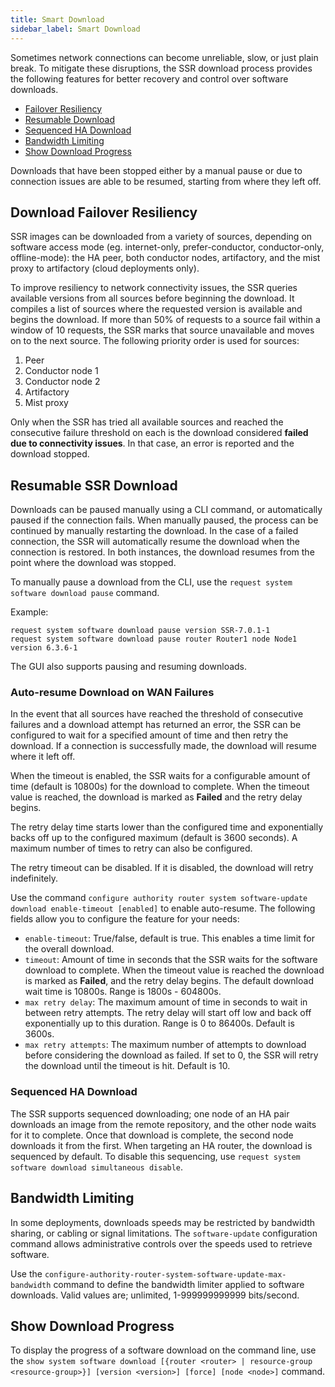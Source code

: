 ```yaml
---
title: Smart Download
sidebar_label: Smart Download
---
```


Sometimes network connections can become unreliable, slow, or just plain break. To mitigate these disruptions, the SSR download process provides the following features for better recovery and control over software downloads.

* [Failover Resiliency](#download-failover-resiliency)
* [Resumable Download](#resumable-ssr-download)
* [Sequenced HA Download](#sequenced-ha-download)
* [Bandwidth Limiting](#bandwidth-limiting) 
* [Show Download Progress](#show-download-progress)

Downloads that have been stopped either by a manual pause or due to connection issues are able to be resumed, starting from where they left off.

## Download Failover Resiliency

SSR images can be downloaded from a variety of sources, depending on software access mode (eg. internet-only, prefer-conductor, conductor-only, offline-mode): the HA peer, both conductor nodes, artifactory, and the mist proxy to artifactory (cloud deployments only).

To improve resiliency to network connectivity issues, the SSR queries available versions from all sources before beginning the download. It compiles a list of sources where the requested version is available and begins the download. If more than 50% of requests to a source fail within a window of 10 requests, the SSR marks that source unavailable and moves on to the next source. The following priority order is used for sources: 

1. Peer 
2. Conductor node 1
3. Conductor node 2
4. Artifactory
5. Mist proxy

Only when the SSR has tried all available sources and reached the consecutive failure threshold on each is the download considered **failed due to connectivity issues**. In that case, an error is reported and the download stopped. 

## Resumable SSR Download

Downloads can be paused manually using a CLI command, or automatically paused if the connection fails. When manually paused, the process can be continued by manually restarting the download. In the case of a failed connection, the SSR will automatically resume the download when the connection is restored. In both instances, the download resumes from the point where the download was stopped. 

To manually pause a download from the CLI, use the `request system software download pause` command. 

Example:

```
request system software download pause version SSR-7.0.1-1
request system software download pause router Router1 node Node1 version 6.3.6-1
```
The GUI also supports pausing and resuming downloads.

### Auto-resume Download on WAN Failures

In the event that all sources have reached the threshold of consecutive failures and a download attempt has returned an error, the SSR can be configured to wait for a specified amount of time and then retry the download. If a connection is successfully made, the download will resume where it left off.  

When the timeout is enabled, the SSR waits for a configurable amount of time (default is 10800s) for the download to complete. When the timeout value is reached, the download is marked as **Failed** and the retry delay begins.  

The retry delay time starts lower than the configured time and exponentially backs off up to the configured maximum (default is 3600 seconds). A maximum number of times to retry can also be configured.

The retry timeout can be disabled. If it is disabled, the download will retry indefinitely.

Use the command `configure authority router system software-update download enable-timeout [enabled]` to enable auto-resume. The following fields allow you to configure the feature for your needs:

- `enable-timeout`: True/false, default is true. This enables a time limit for the overall download.
- `timeout`: Amount of time in seconds that the SSR waits for the software download to complete. When the timeout value is reached the download is marked as **Failed**, and the retry delay begins. The default download wait time is 10800s. Range is 1800s - 604800s.
- `max retry delay`: The maximum amount of time in seconds to wait in between retry attempts. The retry delay will start off low and back off exponentially up to this duration. Range is 0 to 86400s. Default is 3600s.
- `max retry attempts`: The maximum number of attempts to download before considering the download as failed. If set to 0, the SSR will retry the download until the timeout is hit. Default is 10.

### Sequenced HA Download

The SSR supports sequenced downloading; one node of an HA pair downloads an image from the remote repository, and the other node waits for it to complete. Once that download is complete, the second node downloads it from the first. When targeting an HA router, the download is sequenced by default. To disable this sequencing, use `request system software download simultaneous disable`.

## Bandwidth Limiting

In some deployments, downloads speeds may be restricted by bandwidth sharing, or cabling or signal limitations. The `software-update` configuration command allows administrative controls over the speeds used to retrieve software. 

Use the `configure-authority-router-system-software-update-max-bandwidth` command to define the bandwidth limiter applied to software downloads. Valid values are; unlimited, 1-999999999999 bits/second.

## Show Download Progress

To display the progress of a software download on the command line, use the `show system software download [{router <router> | resource-group <resource-group>}] [version <version>] [force] [node <node>]` command. 
